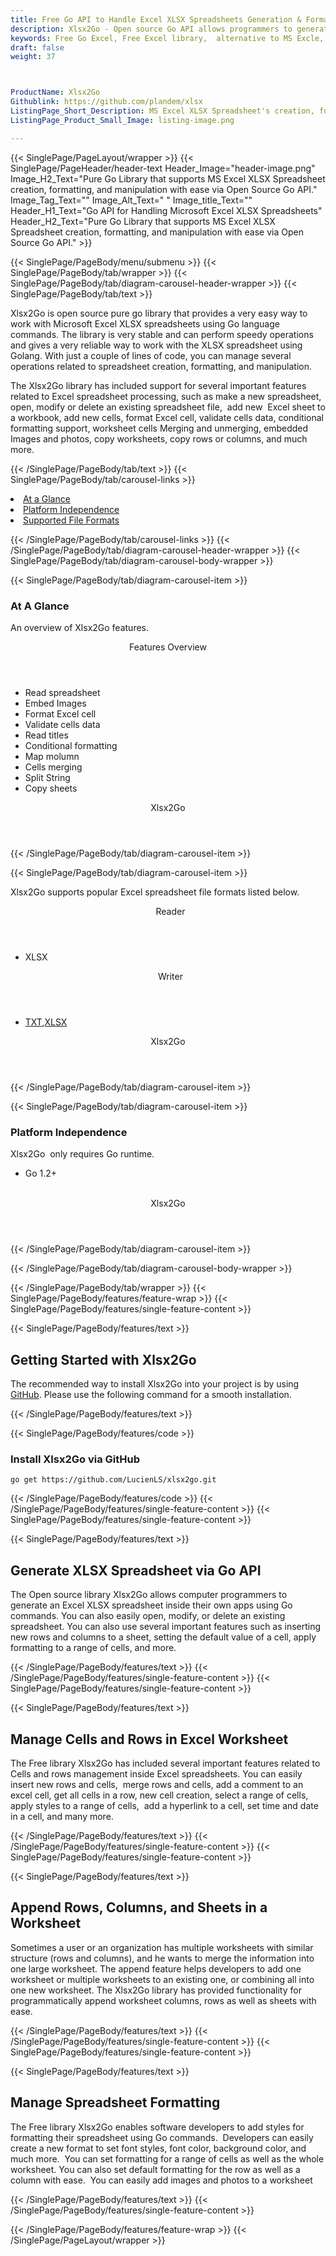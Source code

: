 ```yaml
---
title: Free Go API to Handle Excel XLSX Spreadsheets Generation & Formatting
description: Xlsx2Go - Open source Go API allows programmers to generate, format & manipulate Excel XLSX Spreadsheet File Formats. Append Rows, Columns & Sheets in worksheet.
keywords: Free Go Excel, Free Excel library,  alternative to MS Excle, Go XLSX API, Go XLSX library,  Go Excel API, Go Excel Library, Go XLSM, Go XLTM API, Go Spreadsheets API, create spreadsheet, add comments to cells,  Read XLSX files, manage Rows or Cells, add Comments to Excel
draft: false
weight: 37



ProductName: Xlsx2Go
Githublink: https://github.com/plandem/xlsx
ListingPage_Short_Description: MS Excel XLSX Spreadsheet's creation, formatting, and manipulation with ease via Open Source Go API.
ListingPage_Product_Small_Image: listing-image.png 

---
```


{{< SinglePage/PageLayout/wrapper >}}
{{< SinglePage/PageHeader/header-text
Header_Image="header-image.png"
Image_H2_Text="Pure Go Library that supports MS Excel XLSX Spreadsheet creation, formatting, and manipulation with ease via Open Source Go API."
Image_Tag_Text=""
Image_Alt_Text=" "
Image_title_Text=""
Header_H1_Text="Go API for Handling Microsoft Excel XLSX Spreadsheets"
Header_H2_Text="Pure Go Library that supports MS Excel XLSX Spreadsheet creation, formatting, and manipulation with ease via Open Source Go API." >}}

{{< SinglePage/PageBody/menu/submenu >}}
{{< SinglePage/PageBody/tab/wrapper >}}
{{< SinglePage/PageBody/tab/diagram-carousel-header-wrapper >}}
{{< SinglePage/PageBody/tab/text >}}



<p>Xlsx2Go is open source pure go library that provides a very easy way to work with Microsoft Excel XLSX spreadsheets using Go language commands. The library is very stable and can perform speedy operations and gives a very reliable way to work with the XLSX spreadsheet using Golang. With just a couple of lines of code, you can manage several operations related to spreadsheet creation, formatting, and manipulation.</p>
<p>The Xlsx2Go library has included support for several important features related to Excel spreadsheet processing, such as make a new spreadsheet, open, modify or delete an existing spreadsheet file,  add new  Excel sheet to a workbook, add new cells, format Excel cell, validate cells data, conditional formatting support, worksheet cells Merging and unmerging, embedded Images and photos, copy worksheets, copy rows or columns, and much more.</p>

{{< /SinglePage/PageBody/tab/text >}}
{{< SinglePage/PageBody/tab/carousel-links >}}

<li data-target="#diagramcarousel" data-slide-to="0"><a href="#">At a Glance</a></li>
<li data-target="#diagramcarousel" data-slide-to="2"><a href="#">Platform Independence</a></li>
<li data-target="#diagramcarousel" data-slide-to="1"><a class="activetab" href="#">Supported File Formats</a></li>


{{< /SinglePage/PageBody/tab/carousel-links >}}
{{< /SinglePage/PageBody/tab/diagram-carousel-header-wrapper >}}
{{< SinglePage/PageBody/tab/diagram-carousel-body-wrapper >}}

{{< SinglePage/PageBody/tab/diagram-carousel-item >}}
<h3>At A Glance</h3>
<p>An overview of Xlsx2Go features.</p>
<div class="diagram1 d1-poi">
<div class="d1-row">
<div class="d1-col d1-right"><header>Features Overview</header>
<ul>
<li>Read spreadsheet</li>
<li>Embed Images</li>
<li>Format Excel cell</li>
<li>Validate cells data</li>
<li>Read titles</li>
<li>Conditional formatting</li>
<li>Map molumn</li>
<li>Cells merging</li>
<li>Split String</li>
<li>Copy sheets</li>
</ul>
</div>
</div>
<div class="d1-logo" style="border: none;"><header>Xlsx2Go</header><footer><small></small></footer></div>
<!--/logo--></div>
<!--/diagram1-->
{{< /SinglePage/PageBody/tab/diagram-carousel-item >}}

{{< SinglePage/PageBody/tab/diagram-carousel-item >}}
<p>Xlsx2Go supports popular Excel spreadsheet file formats listed below.</p>
<div class="diagram1 d2  d1-poi">
<div class="d1-row">
<div class="d1-col d1-left"><header><i class="fa fa-arrows-v "> </i> Reader</header>
<ul>
<li>XLSX</li>
</ul>
</div>
<!--/left-->
<div class="d1-col d1-right"><header><i class="fa  fa-long-arrow-down"> </i> Writer</header>
<ul>
<li><a href="https://docs.fileformat.com/word-processing/txt/">TXT</a>,<a href="https://docs.fileformat.com/spreadsheet/xlsx/">XLSX</a></li>
</ul>
</div>
<!--/right--></div>
<!--/row-->
<div class="d1-logo" style="border: none;"><header>Xlsx2Go</header><footer><small></small></footer></div>
<!--/logo--></div>
<!--/diagram2-->
{{< /SinglePage/PageBody/tab/diagram-carousel-item >}}

{{< SinglePage/PageBody/tab/diagram-carousel-item >}}
<h3>Platform Independence</h3>
<p>Xlsx2Go  only requires Go runtime.</p>
<div class="diagram1 d1-poi">
<div class="d1-row">
<div class="d1-col d1-right">
<ul>
<li>Go 1.2+</li>
</ul>
</div>
<!--/left-->
<div class="d1-col d1-right"> </div>
<!--/right--></div>
<!--/row-->
<div class="d1-logo" style="border: none;"><header>Xlsx2Go</header><footer><small></small></footer></div>
<!--/logo--></div>
<!--/diagram2 -->
{{< /SinglePage/PageBody/tab/diagram-carousel-item >}}

{{< /SinglePage/PageBody/tab/diagram-carousel-body-wrapper >}}

{{< /SinglePage/PageBody/tab/wrapper >}}
{{< SinglePage/PageBody/features/feature-wrap >}}
{{< SinglePage/PageBody/features/single-feature-content >}}

{{< SinglePage/PageBody/features/text >}}
<h2 class="h2title">Getting Started with Xlsx2Go</h2>
<p>The recommended way to install Xlsx2Go into your project is by using <a href="https://github.com/szyhf/go-excel">GitHub</a>. Please use the following command for a smooth installation.</p>
{{< /SinglePage/PageBody/features/text >}}

{{< SinglePage/PageBody/features/code >}}
<h3>Install Xlsx2Go via GitHub</h3>
<pre><code class="html">go get https://github.com/LucienLS/xlsx2go.git</code></pre>


{{< /SinglePage/PageBody/features/code >}}
{{< /SinglePage/PageBody/features/single-feature-content >}}
{{< SinglePage/PageBody/features/single-feature-content >}}

{{< SinglePage/PageBody/features/text >}}
<h2 class="h2title">Generate XLSX Spreadsheet via Go API</h2>
<p>The Open source library Xlsx2Go allows computer programmers to generate an Excel XLSX spreadsheet inside their own apps using Go commands. You can also easily open, modify, or delete an existing spreadsheet. You can also use several important features such as inserting new rows and columns to a sheet, setting the default value of a cell, apply formatting to a range of cells, and more.</p>

{{< /SinglePage/PageBody/features/text >}}
{{< /SinglePage/PageBody/features/single-feature-content >}}
{{< SinglePage/PageBody/features/single-feature-content >}}

{{< SinglePage/PageBody/features/text >}}
<h2 class="h2title">Manage Cells and Rows in Excel Worksheet</h2>
<p>The Free library Xlsx2Go has included several important features related to Cells and rows management inside Excel spreadsheets. You can easily insert new rows and cells,  merge rows and cells, add a comment to an excel cell, get all cells in a row, new cell creation, select a range of cells, apply styles to a range of cells,  add a hyperlink to a cell, set time and date in a cell, and many more.</p>

{{< /SinglePage/PageBody/features/text >}}
{{< /SinglePage/PageBody/features/single-feature-content >}}
{{< SinglePage/PageBody/features/single-feature-content >}}

{{< SinglePage/PageBody/features/text >}}
<h2 class="h2title">Append Rows, Columns, and Sheets in a Worksheet</h2>
<p>Sometimes a user or an organization has multiple worksheets with similar structure (rows and columns), and he wants to merge the information into one large worksheet. The append feature helps developers to add one worksheet or multiple worksheets to an existing one, or combining all into one new worksheet. The Xlsx2Go library has provided functionality for programmatically append worksheet columns, rows as well as sheets with ease.</p>

{{< /SinglePage/PageBody/features/text >}}
{{< /SinglePage/PageBody/features/single-feature-content >}}
{{< SinglePage/PageBody/features/single-feature-content >}}

{{< SinglePage/PageBody/features/text >}}
<h2 class="h2title">Manage Spreadsheet Formatting</h2>
<p>The Free library Xlsx2Go enables software developers to add styles for formatting their spreadsheet using Go commands.  Developers can easily create a new format to set font styles, font color, background color, and much more.  You can set formatting for a range of cells as well as the whole worksheet. You can also set default formatting for the row as well as a column with ease.  You can easily add images and photos to a worksheet</p>

{{< /SinglePage/PageBody/features/text >}}
{{< /SinglePage/PageBody/features/single-feature-content >}}

{{< /SinglePage/PageBody/features/feature-wrap >}}
{{< /SinglePage/PageLayout/wrapper >}}